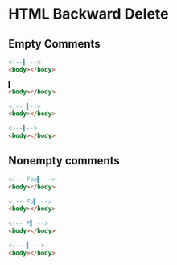 # HTML Backward Delete

## Empty Comments
```html
<!--▌ -->
<body></body>
```
```html
▌
<body></body>
```

```html
<!-- ▌-->
<body></body>
```
```html
<!--▌-->
<body></body>
```

## Nonempty comments
```html
<!-- Foo▌ -->
<body></body>
```
```html
<!-- Fo▌ -->
<body></body>
```

```html
<!-- F▌ -->
<body></body>
```
```html
<!-- ▌ -->
<body></body>
```